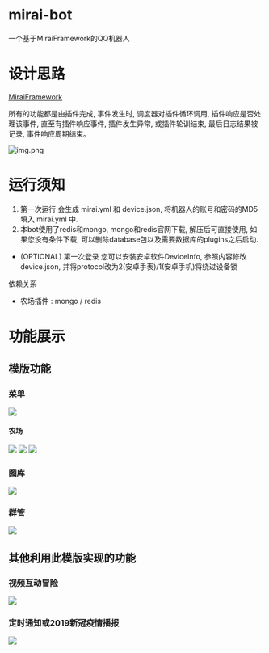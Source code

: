 mirai-bot
=====
一个基于MiraiFramework的QQ机器人


# 设计思路

[MiraiFramework](https://github.com/niuhuan/mirai-framework)

所有的功能都是由插件完成, 事件发生时, 调度器对插件循环调用, 插件响应是否处理该事件, 直至有插件响应事件, 插件发生异常, 或插件轮训结束, 最后日志结果被记录, 事件响应周期结束。

![img.png](images/invoke.png)

# 运行须知

1. 第一次运行 会生成 mirai.yml 和 device.json, 将机器人的账号和密码的MD5填入 mirai.yml 中.
2. 本bot使用了redis和mongo, mongo和redis官网下载, 解压后可直接使用, 如果您没有条件下载, 可以删除database包以及需要数据库的plugins之后启动.

- (OPTIONAL) 第一次登录 您可以安装安卓软件DeviceInfo, 参照内容修改device.json, 并将protocol改为2(安卓手表)/1(安卓手机)将绕过设备锁

依赖关系
- 农场插件 : mongo / redis

# 功能展示

## 模版功能

### 菜单

![](images/plugin01.jpg)

#### 农场

![](images/plugin02.jpg)
![](images/plugin03.jpg)
![](images/plugin04.jpg)

### 图库

![](images/plugin05.jpg)

### 群管

![](images/plugin06.jpg)

## 其他利用此模版实现的功能

### 视频互动冒险

![](images/ext01.jpg)

### 定时通知或2019新冠疫情播报

![](images/ext02.jpg)
